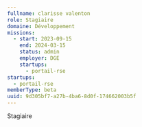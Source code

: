 ```yaml
---
fullname: clarisse valenton
role: Stagiaire
domaine: Développement
missions:
  - start: 2023-09-15
    end: 2024-03-15
    status: admin
    employer: DGE
    startups:
      - portail-rse
startups:
  - portail-rse
memberType: beta
uuid: 9d305bf7-a27b-4ba6-8d0f-174662003b5f
---
```

Stagiaire